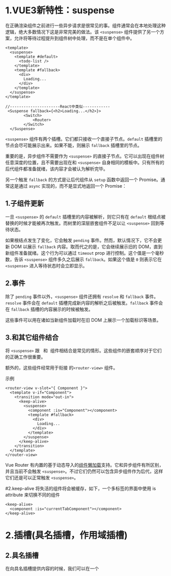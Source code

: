 #  1.VUE3新特性：suspense

在正确渲染组件之前进行一些异步请求是很常见的事。组件通常会在本地处理这种逻辑，绝大多数情况下这是非常完美的做法。该 `<suspense>` 组件提供了另一个方案，允许将等待过程提升到组件树中处理，而不是在单个组件中。

```
<template>
  <suspense>
    <template #default>
      <todo-list />
    </template>
    <template #fallback>
      <div>
        Loading...
      </div>
    </template>
  </suspense>
</template>

//----------------------React中类似------------
 <Suspense fallback={<h2>Loading...</h2>}>
        <Switch>
         	<Router>
        </Switch>
  </Suspense>
```

`<suspense>` 组件有两个插槽。它们都只接收一个直接子节点。`default` 插槽里的节点会尽可能展示出来。如果不能，则展示 `fallback` 插槽里的节点。

重要的是，异步组件不需要作为 `<suspense>` 的直接子节点。它可以出现在组件树任意深度的位置，且不需要出现在和 `<suspense>` 自身相同的模板中。只有所有的后代组件都准备就绪，该内容才会被认为解析完毕。

另一个触发 `fallback` 的方式是让后代组件从 `setup` 函数中返回一个 Promise。通常这是通过 `async` 实现的，而不是显式地返回一个 Promise：

## 1.子组件更新

一旦 `<suspense>` 的 `default` 插槽里的内容被解析，则它只有在 `default` 根结点被替换的时候才能被再次触发。而树里的深层嵌套组件不足以让 `<suspense>` 回到等待状态。

如果根结点发生了变化，它会触发 `pending` 事件。然而，默认情况下，它不会更新 DOM 以展示 `fallback` 内容。取而代之的是，它会继续展示旧的 DOM，直到新组件准备就绪。这个行为可以通过 `timeout` prop 进行控制。这个值是一个毫秒数，告诉 `<suspense>` 组件多久之后展示 `fallback`。如果这个值是 `0` 则表示它在 `<suspense>` 进入等待状态时会立即显示。

## 2.事件

除了 `pending` 事件以外，`<suspense>` 组件还拥有 `resolve` 和 `fallback` 事件。`resolve` 事件会在 `default` 插槽完成新内容的解析之后被触发。`fallback` 事件会在 `fallback` 插槽的内容展示的时候被触发。

这些事件可以用在诸如当新组件加载时在旧 DOM 上展示一个加载标识等场景。

## 3.和其它组件结合

将 `<suspense>` 跟  <transition> 和 <keep-alive>  组件相结合是常见的情形。这些组件的嵌套顺序对于它们的正确工作很重要。

额外的，这些组件经常用于衔接 的`<router-view>` 组件。

示例
```
<router-view v-slot="{ Component }">
  <template v-if="Component">
    <transition mode="out-in">
      <keep-alive>
        <suspense>
          <component :is="Component"></component>
          <template #fallback>
            <div>
              Loading...
            </div>
          </template>
        </suspense>
      </keep-alive>
    </transition>
  </template>
</router-view>
```

Vue Router 有内置的基于动态导入的[组件懒加载](https://next.router.vuejs.org/zh/guide/advanced/lazy-loading.html)支持。它和异步组件有所区别，并且当前不会触发 `<suspense>`。不过它们仍然可以包含异步组件作为后代，这样它们还是可以正常触发 `<suspense>`。



#2.keep-alive
将失活的组件将会被缓存，如下，一个多标签的界面中使用 is attribute 来切换不同的组件

```
<keep-alive>
  <component :is="currentTabComponent"></component>
</keep-alive>
```



#  2.插槽(具名插槽，作用域插槽)

## 2.具名插槽
在向具名插槽提供内容的时候，我们可以在一个 <template> 元素上使用 v-slot 指令，并以 v-slot 的参数的形式提供其名称：

父组件<parent>中:
```
<child>
  <template v-slot:header>
    <h1>Here might be a page title</h1>
  </template>

  <template v-slot:default>
    <p>A paragraph for the main content.</p>
    <p>And another one.</p>
  </template>

  <template v-slot:footer>
    <p>Here's some contact info</p>
  </template>
</child>
```

子组件<child>中:
```
<div class="container">
  <header>
    <slot name="header"></slot>
  </header>
  <main>
    <slot></slot>
  </main>
  <footer>
    <slot name="footer"></slot>
  </footer>
</div>
```

## 3.作用域插槽

![vue插槽](C:\Users\Lenovo\Desktop\JsVueReact复习\photo\vue插槽.png)

#  3.nextTick
    1.语法: this.$nextTick(回调函数)
    2.作用:在下一次DOM更新结束后执行其指定的回调。
    3.什么时候用:当改变数据后，要基于更新后的新DOM进行某些操作时，要在nextTick所指定的回调函数中执行。
vue3的写法
```
import { nextTick } from 'vue'
nextTick(() => {
  // 一些和 DOM 有关的东西
})
```

```
import { shallowMount } from '@vue/test-utils'
import { MyComponent } from './MyComponent.vue'
import { nextTick } from 'vue'

test('an async feature', async () => {
  const wrapper = shallowMount(MyComponent)
  // 执行一些 DOM 相关的任务
  await nextTick()
  // 运行你的断言
})
```

# 4.Vue3.0中的响应式原理
## vue2.x的响应式
·实现原理:
·对象类型:通过 object.defineProperty()对属性的读取、修改进行拦截(数据劫持)。
·数组类型:通过重写更新数组的一系列方法来实现拦截。(对数组的变更方法进行了包裹)。
```
//Object.defineProperty(obj, prop, descriptor)
//·obj-要定义属性的对象。 
  ·prop-要定义或修改的属性的名称或 Symbol。  
  ·descriptor-要定义或修改的属性描述符:
          ·value：属性的值(不用多说了)
          ·writable：如果为false，属性的值就不能被重写,只能为只读了
          ·configurable：是否可以配置，一旦为false，就不能设置(value，writable)
          ·enumerable：是否枚举，是否能在for...in循环中遍历出来或在Object.keys中列举出
          ·get：获取
          ·set：设置

 const p = Reflect.defineProperty(target, key, {
   get() {
        return target[key];
    },
   set(newval) {
        target[key] = newval
    }
})
            
```
·存在问题:
·新增属性、删除属性,界面不会更新。
·直接通过下标修改数组,界面不会自动更新。

## vue3.0的响应式
·实现原理:
·通过Proxy (代理)︰拦截对象中任意属性的变化,包括:属性值的读写、属性的添加、属性的删除等。
·通过Reflect(反射)︰对被代理对象的属性进行操作。
·MDN文档中描述的Proxy与Reflect:
```
   const p = new Proxy(obj, {
     //target就是obj key就是要取obj里面的哪个属性
       get(target,propName) {
               return Reflect.get(target,propName);
           },
       set(target,propName,newval) {
         return Reflect.set(target,propName, newval);

           }
   })
```

## vue2完整响应式原理
 在Vue中，每个组件实例都有相应的watcher实例对象，它会在组件渲染的过程中把属性记录为依赖，
之后当依赖项的setter被调用时，会通知watcher重新计算，从而致使它关联的组件得以更新。
这是一个典型的观察者模式。
关键角色
在 Vue 数据双向绑定的实现逻辑里，有这样三个关键角色：
1.Observer: 它的作用是给对象的属性添加getter和setter，用于依赖收集和派发更新

2.Dep: 用于收集当前响应式对象的依赖关系,每个响应式对象包括子对象都拥有一个Dep实例（里面subs是Watcher实例数组）,当数据有变更时,会通过dep.notify()通知各个watcher。

3.Watcher: 观察者对象 , 实例分为渲染 watcher (render watcher),计算属性 watcher (computed watcher),侦听器 watcher（user watcher）三种

Watcher 和 Dep 的关系
为什么要单独拎出来一小节专门来说这个问题呢？因为大部分同学只是知道：Vue的响应式原理是通过Object.defineProperty实现的。被Object.defineProperty绑定过的对象，会变成「响应式」化。也就是改变这个对象的时候会触发get和set事件。

![vue2响应式](C:\Users\Lenovo\Desktop\JsVueReact复习\photo\vue2响应式.png)
如上图所示：一个属性可能有多个依赖，每个响应式数据都有一个Dep来管理它的依赖。
一段话总结原理
上面说了那么多，下面我总结一下Vue响应式的核心设计思路：
当创建Vue实例时,vue会遍历data选项的属性,利用Object.defineProperty为属性添加getter和setter对数据的读取进行劫持（getter用来依赖收集,setter用来派发更新）,并且在内部追踪依赖,在属性被访问和修改时通知变化。
每个组件实例会有相应的watcher实例,会在组件渲染的过程中记录依赖的所有数据属性（进行依赖收集,还有computed watcher,user watcher实例）,之后依赖项被改动时,setter方法会通知依赖与此data的watcher实例重新计算（派发更新）,从而使它关联的组件重新渲染。
到这里，我们已经了解了“套路”，下面让我们用伪代码来实现一下Vue的响应式吧！
核心实现
```
/**
 * @name Vue数据双向绑定（响应式系统）的实现原理
 */

// observe方法遍历并包装对象属性
function observe(target) {
  // 若target是一个对象，则遍历它
  if (target && typeof target === "Object") {
    Object.keys(target).forEach((key) => {
      // defineReactive方法会给目标属性装上“监听器”
      defineReactive(target, key, target[key]);
    });
  }
}
// 定义defineReactive方法
function defineReactive(target, key, val) {
  const dep = new Dep();
  // 属性值也可能是object类型，这种情况下需要调用observe进行递归遍历
  observe(val);
  // 为当前属性安装监听器
  Object.defineProperty(target, key, {
    // 可枚举
    enumerable: true,
    // 不可配置
    configurable: false,
    get: function () {
      return val;
    },
    // 监听器函数
    set: function (value) {
      dep.notify();
    },
  });
}

class Dep {
  constructor() {
    this.subs = [];
  }

  addSub(sub) {
    this.subs.push(sub);
  }

  notify() {
    this.subs.forEach((sub) => {
      sub.update();
    });
  }
}
```

# watchEffect 和 watch 的区别
## 1.watch侦听器
  对基本数据类型进行监听----- watch特性：
  1.具有一定的惰性lazy 第一次页面展示的时候不会执行，只有数据变化的时候才会执行 
  2.参数可以拿到当前值和原始值 
  3.可以侦听多个数据的变化，用一个侦听器承载
  4.如果监听rective对象中的属性,必须通过函数来指定,如果监听多个数据,需要使用数组来指定。

```
watch (
  prop,             //如果监听的是一个对象，第一个参数传入回调  ()=>{obj.prop} 
  (newValue, oldValue) => {
      console.log(newValue, oldValue);
  },{
    immediate:true, //默认初始时不执行回调，通过配置immediate未true，来指定初始时立即执行
    deep:true       //通过配置deep为true，来指定深度监听。
  })监听新旧属性
```

侦听器还可以使用数组以同时侦听多个源：
```
watch([fooRef, barRef], ([foo, bar], [prevFoo, prevBar]) => {
  /* ... */
}
```

## 2.watchEffect
  1.立即执行传入的一个函数，同时响应式追踪其依赖，并在其依赖变更时重新运行该函数。
  2.立即执行，没有惰性，页面的首次加载就会执行。
  3.不需要传递要侦听的内容,只要传递一个回调函数
  4.不能获取之前数据的值 只能获取当前值
  5.一些异步的操作放在这里会更加合适
```
const count = ref(0)
watchEffect( () => {
  console.log(count.value)
  },
  {
   flush:'post' //添加flush:'post'会在onBeforeUpdate之后执行 没有会在之前
  }
})

```

## 3.watch和watchEffect停止监听
1.watch 与 watchEffect 在手动停止侦听、清除副作用 (将 onInvalidate 作为第三个参数传递给回调)、刷新时机和调试方面有相同的行为。
2.将watch/watchEffect 赋值给一个变量，调用这个变量，函数执行就会停止监听，一般在组件销毁时执行。
```
var stop =  watchEffect(async (onInvalidate)=>{
       var a = states.value
       console.log('watchEffect')
       onInvalidate(()=>{ //没有stop先执行回调 在执行副作用
           console.log("onInvalidate") //有stop 执行会停在这里 副作用不在执行
       })
})

setTimeout(()=>{
  stop()
},2000)

```

# 5.reactive对比ref
·从定义数据角度对比:
    ·ref用来定义:       基本类型数据
    ·reactive用来定义:  对象(或数组)类型数据
    ·备注: ref也可以用来定义对象（或数组）类型数据，它内部会自动通过reactive转为代理对象。
·从原理角度对比:
    ·ref通过 Object.defineProperty() 的get与set来实现响应式(数据劫持)。
    ·reactive通过使用 Proxy 来实现响应式(数据劫持)﹐并通过Reflect操作源对象内部的数据。
·从使用角度对比:
    ·ref定义的数据:操作数据需要.value，读取数据时模板中直接读取不需要.value
    ·reactive定义的数据:操作数据与读取数据:均不需要.value 

# 6.component中的 is
Props：
  is - string | Component
用法：
渲染一个“元组件”为动态组件。依 is 的值，来决定哪个组件被渲染。is 的值是一个字符串，它既可以是 HTML 标签名称也可以是组件名称。
```
<!--  动态组件由 vm 实例的 `componentId` property 控制 -->
<component :is="componentId"></component>

<!-- 也能够渲染注册过的组件或 prop 传入的组件-->
<component :is="$options.components.child"></component>

<!-- 可以通过字符串引用组件 -->
<component :is="condition ? 'FooComponent' : 'BarComponent'"></component>

<!-- 可以用来渲染原生 HTML 元素 -->
<component :is="href ? 'a' : 'span'"></component>
```

# 7.setup的两个注意点
.setup执行的时机
    在beforeCreate之前执行一次，this是undefined。
.setup的参数(props,context):

  1.props:值为对象，包含:组件外部传递过来，且组件内部声明接收了的属性。
    setup 函数中的 props 是响应式的，当传入新的 prop 时，它将被更新。
```
    export default {
      props: {
        title: String
      },
      setup(props) {
        console.log(props.title)
      }
    }
    ```
    WARNING!!!   因为 props 是响应式的，你不能使用 ES6 解构，它会消除 prop 的响应性。
    如果需要解构 prop，可以在 setup 函数中使用 toRefs 函数来完成此操作：
    ```
    import { toRefs } from 'vue'
    setup(props) {
      const { title } = toRefs(props)
      console.log(title.value)
    }
```

  2.context:上下文对象(context 是一个普通 JavaScript 对象，暴露了其它可能在 setup 中有用的值：)
      ·attrs:值为对象，包含:组件外部传递过来，但没有在props配置中声明的属性,相当于 this.$attrs.
      ·slots:收到的插槽内容,相当于this.$slots 。
      ·emit:分发自定义事件的函数,相当于this.$emit。
```
export default {
  setup(props, context) {
    // Attribute (非响应式对象，等同于 $attrs)
    console.log(context.attrs)

    // 插槽 (非响应式对象，等同于 $slots)
    console.log(context.slots)

    // 触发事件 (方法，等同于 $emit)
    console.log(context.emit)

    // 暴露公共 property (函数)
    console.log(context.expose)
  }
}
```
context 是一个普通的 JavaScript 对象,它不是响应式的，这意味着你可以安全地对 context 使用 ES6 解构。
//但 attrs, slots 是有状态的对象，应该尽量少用解构
```
      export default {
        setup(props, { attrs, slots, emit, expose }) {
          ...
        }
      }
```

